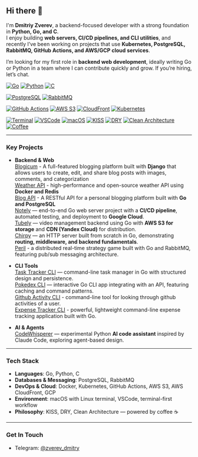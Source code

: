 ## Hi there 👋

I'm **Dmitriy Zverev**, a backend-focused developer with a strong foundation in **Python, Go, and C**.  
I enjoy building **web servers, CI/CD pipelines, and CLI utilities**, and recently I’ve been working on projects that use **Kubernetes, PostgreSQL, RabbitMQ, GitHub Actions, and AWS/GCP cloud services**.  

I’m looking for my first role in **backend web development**, ideally writing Go or Python in a team where I can contribute quickly and grow. If you’re hiring, let’s chat.  

<p align="left">
  <!-- Core Languages -->
  <a href="https://go.dev/"><img alt="Go" src="https://img.shields.io/badge/Go-1.22+-00ADD8?logo=go&logoColor=white"></a>
  <a href="https://www.python.org/"><img alt="Python" src="https://img.shields.io/badge/Python-3.11+-3776AB?logo=python&logoColor=white"></a>
  <a href="https://en.cppreference.com/w/c"><img alt="C" src="https://img.shields.io/badge/C-Language-A8B9CC?logo=c&logoColor=white"></a>

  <!-- Databases / Infra -->
  <a href="https://www.postgresql.org/"><img alt="PostgreSQL" src="https://img.shields.io/badge/PostgreSQL-15+-4169E1?logo=postgresql&logoColor=white"></a>
  <a href="https://www.rabbitmq.com/"><img alt="RabbitMQ" src="https://img.shields.io/badge/RabbitMQ-Messaging-FF6600?logo=rabbitmq&logoColor=white"></a>

  <!-- DevOps / Cloud -->
  <a href="https://github.com/features/actions"><img alt="GitHub Actions" src="https://img.shields.io/badge/CI%2FCD-GitHub%20Actions-2088FF?logo=githubactions&logoColor=white"></a>
  <a href="https://aws.amazon.com/s3/"><img alt="AWS S3" src="https://img.shields.io/badge/Storage-AWS%20S3-569A31?logo=amazonaws&logoColor=white"></a>
  <a href="https://aws.amazon.com/cloudfront/"><img alt="CloudFront" src="https://img.shields.io/badge/CDN-AWS%20CloudFront-FF9900?logo=amazonaws&logoColor=white"></a>
  <a href="https://kubernetes.io/"><img alt="Kubernetes" src="https://img.shields.io/badge/Orchestration-Kubernetes-326CE5?logo=kubernetes&logoColor=white"></a>

  <!-- Environment / Style -->
  <a href="#"><img alt="Terminal" src="https://img.shields.io/badge/Workflow-Terminal-black?logo=gnu-bash&logoColor=white"></a>
  <a href="#"><img alt="VSCode" src="https://img.shields.io/badge/Editor-VSCode-007ACC?logo=visual-studio-code&logoColor=white"></a>
  <a href="#"><img alt="macOS" src="https://img.shields.io/badge/OS-macOS-000000?logo=apple&logoColor=white"></a>
  <a href="#"><img alt="KISS" src="https://img.shields.io/badge/Philosophy-KISS-ff69b4"></a>
  <a href="#"><img alt="DRY" src="https://img.shields.io/badge/Philosophy-DRY-blueviolet"></a>
  <a href="#"><img alt="Clean Architecture" src="https://img.shields.io/badge/Architecture-Clean-brightgreen"></a>
  <a href="#"><img alt="Coffee" src="https://img.shields.io/badge/Coffee-Driven-6f4e37?logo=buymeacoffee&logoColor=white"></a>
</p>

---

### Key Projects

- **Backend & Web** \
  [Blogicum](https://github.com/dmitriy-zverev/blogicum) - A full-featured blogging platform built with **Django** that allows users to create, edit, and share blog posts with images, comments, and categorization \
  [Weather API](https://github.com/dmitriy-zverev/weather-api) - high-performance and open-source weather API using **Docker and Redis** \
  [Blog API](https://github.com/dmitriy-zverev/blog-api) - A RESTful API for a personal blogging platform built with **Go and PostgreSQL** \
  [Notely](https://github.com/dmitriy-zverev/notely) — end-to-end Go web server project with a **CI/CD pipeline**, automated testing, and deployment to **Google Cloud**.  \
  [Tubely](https://github.com/dmitriy-zverev/tubely) — video management backend using Go with **AWS S3 for storage** and **CDN (Yandex Cloud)** for distribution.  \
  [Chirpy](https://github.com/dmitriy-zverev/chirpy) — an HTTP server built from scratch in Go, demonstrating **routing, middleware, and backend fundamentals**. \
  [Peril](https://github.com/dmitriy-zverev/peril) - a distributed real-time strategy game built with Go and RabbitMQ, featuring pub/sub messaging architecture.

- **CLI Tools**  
  [Task Tracker CLI](https://github.com/dmitriy-zverev/Task-Tracker-CLI) — command-line task manager in Go with structured design and persistence.  
  [Pokedex CLI](https://github.com/dmitriy-zverev/pokedex-cli) — interactive Go CLI app integrating with an API, featuring caching and command patterns.\
  [Github Activity CLI](https://github.com/dmitriy-zverev/github-activity) - command-line tool for looking through github activities of a user.\
  [Expense Tracker CLI](https://github.com/dmitriy-zverev/expense-tracker) - powerful, lightweight command-line expense tracking application built with Go.

- **AI & Agents**  
  [CodeWhisperer](https://github.com/dmitriy-zverev/code-ai-agent) — experimental Python **AI code assistant** inspired by Claude Code, exploring agent-based design.  

---

### Tech Stack

- **Languages**: Go, Python, C  
- **Databases & Messaging**: PostgreSQL, RabbitMQ  
- **DevOps & Cloud**: Docker, Kubernetes, GitHub Actions, AWS S3, AWS CloudFront, GCP  
- **Environment**: macOS with Linux terminal, VSCode, terminal-first workflow  
- **Philosophy**: KISS, DRY, Clean Architecture — powered by coffee ☕  

---

### Get In Touch  

- Telegram: [@zverev_dmitry](https://t.me/zverev_dmitry)  
